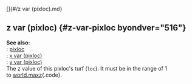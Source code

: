 []{#/z var (pixloc).md}    
## z var (pixloc) {#z-var-pixloc byondver="516"}    
**See also:**    
:   [pixloc](/pixloc)    
:   [x var (pixloc)](/pixloc/var/x)    
:   [y var (pixloc)](/pixloc/var/y)    
The z value of this pixloc\'s turf (`loc`). It must be in the range of 1    
to [world.maxz](/world/var/maxz){.code}.  
